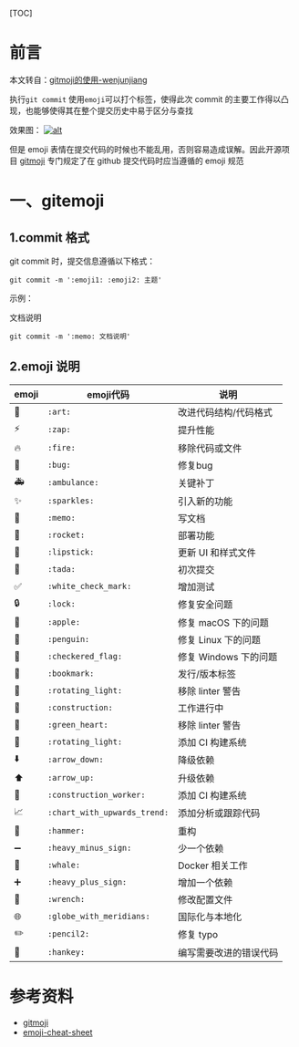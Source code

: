 [TOC]

# 前言

本文转自：[gitmoji的使用-wenjunjiang](https://www.wenjunjiang.win/2016/11/22/gitmoji%E7%9A%84%E4%BD%BF%E7%94%A8/)



执行`git commit` 使用`emoji`可以打个标签，使得此次 commit 的主要工作得以凸现，也能够使得其在整个提交历史中易于区分与查找





效果图：
[![alt](https://www.wenjunjiang.win/images/gitmoji/gitmoji-show.png)](https://www.wenjunjiang.win/images/gitmoji/gitmoji-show.png)

但是 emoji 表情在提交代码的时候也不能乱用，否则容易造成误解。因此开源项目 [gitmoji](https://github.com/carloscuesta/gitmoji/) 专门规定了在 github 提交代码时应当遵循的 emoji 规范



# 一、gitemoji

## 1.commit 格式

git commit 时，提交信息遵循以下格式：

```
git commit -m ':emoji1: :emoji2: 主题'
```

示例：

文档说明

```
git commit -m ':memo: 文档说明'
```

## 2.emoji 说明

| **emoji** | **emoji代码**                | **说明**               |
| --------- | ---------------------------- | ---------------------- |
| 🎨         | `:art:`                      | 改进代码结构/代码格式  |
| ⚡️         | `:zap:`                      | 提升性能               |
| 🔥         | `:fire:`                     | 移除代码或文件         |
| 🐛         | `:bug:`                      | 修复bug                |
| 🚑         | `:ambulance:`                | 关键补丁               |
| ✨         | `:sparkles:`                 | 引入新的功能           |
| 📝         | `:memo:`                     | 写文档                 |
| 🚀         | `:rocket:`                   | 部署功能               |
| 💄         | `:lipstick:`                 | 更新 UI 和样式文件     |
| 🎉         | `:tada:`                     | 初次提交               |
| ✅         | `:white_check_mark:`         | 增加测试               |
| 🔒         | `:lock:`                     | 修复安全问题           |
| 🍎         | `:apple:`                    | 修复 macOS 下的问题    |
| 🐧         | `:penguin:`                  | 修复 Linux 下的问题    |
| 🏁         | `:checkered_flag:`           | 修复 Windows 下的问题  |
| 🔖         | `:bookmark:`                 | 发行/版本标签          |
| 🚨         | `:rotating_light:`           | 移除 linter 警告       |
| 🚧         | `:construction:`             | 工作进行中             |
| 💚         | `:green_heart:`              | 移除 linter 警告       |
| 🚨         | `:rotating_light:`           | 添加 CI 构建系统       |
| ⬇️         | `:arrow_down:`               | 降级依赖               |
| ⬆️         | `:arrow_up:`                 | 升级依赖               |
| 👷         | `:construction_worker:`      | 添加 CI 构建系统       |
| 📈         | `:chart_with_upwards_trend:` | 添加分析或跟踪代码     |
| 🔨         | `:hammer:`                   | 重构                   |
| ➖         | `:heavy_minus_sign:`         | 少一个依赖             |
| 🐳         | `:whale:`                    | Docker 相关工作        |
| ➕         | `:heavy_plus_sign:`          | 增加一个依赖           |
| 🔧         | `:wrench:`                   | 修改配置文件           |
| 🌐         | `:globe_with_meridians:`     | 国际化与本地化         |
| ✏️         | `:pencil2:`                  | 修复 typo              |
| 💩         | `:hankey:`                   | 编写需要改进的错误代码 |





# 参考资料

- [gitmoji](https://github.com/carloscuesta/gitmoji/)
- [emoji-cheat-sheet](http://www.webpagefx.com/tools/emoji-cheat-sheet/)